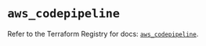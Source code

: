 # `aws_codepipeline`

Refer to the Terraform Registry for docs: [`aws_codepipeline`](https://registry.terraform.io/providers/hashicorp/aws/5.75.1/docs/resources/codepipeline).
